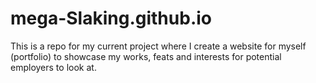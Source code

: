 # mega-Slaking.github.io
This is a repo for my current project where I create a website for myself (portfolio) to showcase my works, feats and interests for potential employers to look at.
